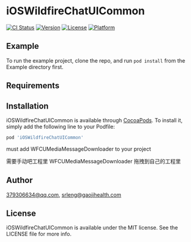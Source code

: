 # iOSWildfireChatUICommon

[![CI Status](https://img.shields.io/travis/379306634@qq.com/iOSWildfireChatUICommon.svg?style=flat)](https://travis-ci.org/379306634@qq.com/iOSWildfireChatUICommon)
[![Version](https://img.shields.io/cocoapods/v/iOSWildfireChatUICommon.svg?style=flat)](https://cocoapods.org/pods/iOSWildfireChatUICommon)
[![License](https://img.shields.io/cocoapods/l/iOSWildfireChatUICommon.svg?style=flat)](https://cocoapods.org/pods/iOSWildfireChatUICommon)
[![Platform](https://img.shields.io/cocoapods/p/iOSWildfireChatUICommon.svg?style=flat)](https://cocoapods.org/pods/iOSWildfireChatUICommon)

## Example

To run the example project, clone the repo, and run `pod install` from the Example directory first.

## Requirements

## Installation

iOSWildfireChatUICommon is available through [CocoaPods](https://cocoapods.org). To install
it, simply add the following line to your Podfile:

```ruby
pod 'iOSWildfireChatUICommon'
```

must add  WFCUMediaMessageDownloader to your project

需要手动吧工程里 WFCUMediaMessageDownloader 拖拽到自己的工程里

## Author

379306634@qq.com, srleng@gaojihealth.com

## License

iOSWildfireChatUICommon is available under the MIT license. See the LICENSE file for more info.
